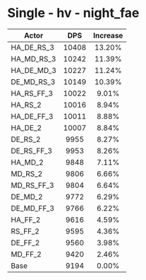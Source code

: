 # Single - hv - night_fae
| Actor | DPS | Increase |
|---|:---:|:---:|
|HA_DE_RS_3|10408|13.20%|
|HA_MD_RS_3|10242|11.39%|
|HA_DE_MD_3|10227|11.24%|
|DE_MD_RS_3|10149|10.39%|
|HA_RS_FF_3|10022|9.01%|
|HA_RS_2|10016|8.94%|
|HA_DE_FF_3|10011|8.88%|
|HA_DE_2|10007|8.84%|
|DE_RS_2|9955|8.27%|
|DE_RS_FF_3|9953|8.26%|
|HA_MD_2|9848|7.11%|
|MD_RS_2|9806|6.66%|
|MD_RS_FF_3|9804|6.64%|
|DE_MD_2|9772|6.29%|
|DE_MD_FF_3|9766|6.22%|
|HA_FF_2|9616|4.59%|
|RS_FF_2|9595|4.36%|
|DE_FF_2|9560|3.98%|
|MD_FF_2|9420|2.46%|
|Base|9194|0.00%|
